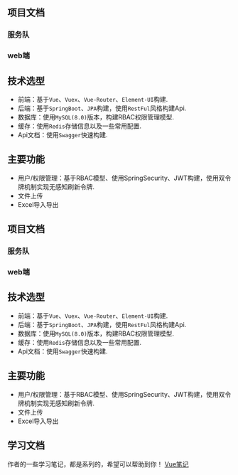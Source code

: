 ## 项目文档

### 服务队

### web端

## 技术选型

* 前端：基于`Vue`、`Vuex`、`Vue-Router`、`Element-UI`构建.
* 后端：基于`SpringBoot`、`JPA`构建，使用`RestFul`风格构建Api.
* 数据库：使用`MySQL(8.0)`版本，构建RBAC权限管理模型.
* 缓存：使用`Redis`存储信息以及一些常用配置.
* Api文档：使用`Swagger`快速构建.

## 主要功能

* 用户/权限管理：基于RBAC模型、使用SpringSecurity、JWT构建，使用双令牌机制实现无感知刷新令牌.
* 文件上传
* Excel导入导出


## 项目文档

### 服务队

### web端

## 技术选型

- 前端：基于`Vue`、`Vuex`、`Vue-Router`、`Element-UI`构建.
- 后端：基于`SpringBoot`、`JPA`构建，使用`RestFul`风格构建Api.
- 数据库：使用`MySQL(8.0)`版本，构建RBAC权限管理模型.
- 缓存：使用`Redis`存储信息以及一些常用配置.
- Api文档：使用`Swagger`快速构建.

## 主要功能

- 用户/权限管理：基于RBAC模型、使用SpringSecurity、JWT构建，使用双令牌机制实现无感知刷新令牌.
- 文件上传
- Excel导入导出

## 学习文档
作者的一些学习笔记，都是系列的，希望可以帮助到你！
[Vue笔记](https://www.notion.so/Vue-Note-5a0db81299a9407fb43ab17e3e9b9e61)
